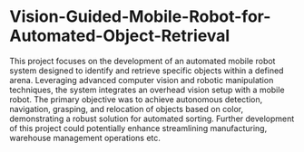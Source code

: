 # Vision-Guided-Mobile-Robot-for-Automated-Object-Retrieval
This project focuses on the development of an automated mobile robot system designed to identify and retrieve specific objects within a defined arena. Leveraging advanced computer vision and robotic manipulation techniques, the system integrates an overhead vision setup with a mobile robot. The primary objective was to achieve autonomous detection, navigation, grasping, and relocation of objects based on color, demonstrating a robust solution for automated sorting. Further development of this project could potentially enhance streamlining manufacturing, warehouse management operations etc.

